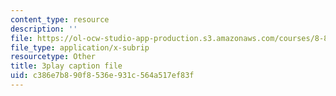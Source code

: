 ```yaml
---
content_type: resource
description: ''
file: https://ol-ocw-studio-app-production.s3.amazonaws.com/courses/8-821-string-theory-and-holographic-duality-fall-2014/c386e7b890f8536e931c564a517ef83f_M_8UajiNlDg.srt
file_type: application/x-subrip
resourcetype: Other
title: 3play caption file
uid: c386e7b8-90f8-536e-931c-564a517ef83f
---
```

